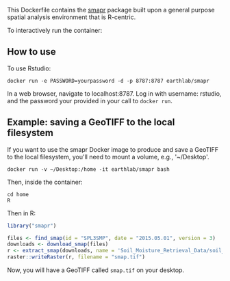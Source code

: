 This Dockerfile contains the [smapr](https://github.com/earthlab/smapr) package built upon a general purpose spatial analysis environment that is R-centric.

To interactively run the container:

## How to use

To use Rstudio:

```
docker run -e PASSWORD=yourpassword -d -p 8787:8787 earthlab/smapr
```

In a web browser, navigate to localhost:8787.
Log in with username: rstudio, and the password your provided in your call to `docker run`.

## Example: saving a GeoTIFF to the local filesystem

If you want to use the smapr Docker image to produce and save a GeoTIFF to the local filesystem, you'll need to mount a volume, e.g., '~/Desktop'.

 ```
docker run -v ~/Desktop:/home -it earthlab/smapr bash
 ```

 Then, inside the container:

 ```
cd home
R
 ```

Then in R:

```R
library("smapr")

files <- find_smap(id = "SPL3SMP", date = "2015.05.01", version = 3)
downloads <- download_smap(files)
r <- extract_smap(downloads, name = 'Soil_Moisture_Retrieval_Data/soil_moisture')
raster::writeRaster(r, filename = "smap.tif")
```

Now, you will have a GeoTIFF called `smap.tif` on your desktop.
